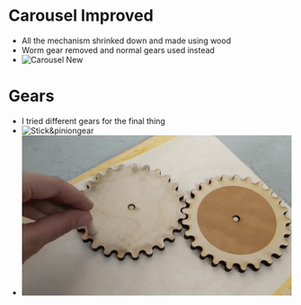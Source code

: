 # Carousel Improved
- All the mechanism shrinked down and made using wood
- Worm gear removed and normal gears used instead
- ![Carousel New](/Week_2/Videos/Carousel.gif)

# Gears
- I tried different gears for the final thing
- ![Stick&piniongear](/Week_2/Videos/Stick_and_pinion_gear.gif)
- ![Normal gears](/Week_2/Videos/Gears.gif)
